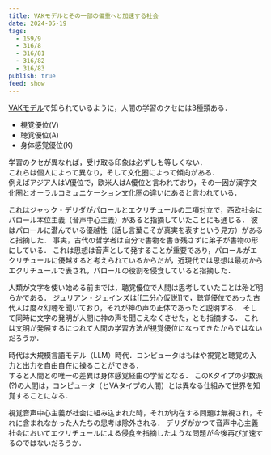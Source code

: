 ```yaml
---
title: VAKモデルとその一部の偏重へと加速する社会
date: 2024-05-19
tags:
  - 159/9
  - 316/8
  - 316/81
  - 316/82
  - 316/83
publish: true
feed: show
---
```

[VAKモデル](http://edu.city.shimanto.lg.jp/shimanto-l/app/webroot/files/uploads/%E3%81%9F%E3%81%8B%E3%81%AF%E3%81%97%E3%82%B3%E3%83%A9%E3%83%A0%E3%80%80%EF%BC%91.pdf)で知られているように，人間の学習のクセには3種類ある．
 - 視覚優位(V)
 - 聴覚優位(A)
 - 身体感覚優位(K)

学習のクセが異なれば，受け取る印象は必ずしも等しくない．  
これらは個人によって異なり，そして文化圏によって傾向がある．  
例えばアジア人はV優位で，欧米人はA優位と言われており，その一因が漢字文化圏とオーラルコミュニケーション文化圏の違いにあると言われている．

これはジャック・デリダがパロールとエクリチュールの二項対立で，西欧社会にパロール本位主義（音声中心主義）があると指摘していたことにも通じる．
彼はパロールに潜んでいる優越性（話し言葉こそが真実を表すという見方）があると指摘した．
事実，古代の哲学者は自分で書物を書き残さずに弟子が書物の形にしている．
これは思想は音声として発することが重要であり，パロールがエクリチュールに優越すると考えられているからだが，近現代では思想は最初からエクリチュールで表され，パロールの役割を侵食していると指摘した．

人類が文字を使い始める前までは，聴覚優位で人間は思考していたことは殆ど明らかである．
ジュリアン・ジェインズは[[二分心仮説]]で，聴覚優位であった古代人は度々幻聴を聞いており，それが神の声の正体であったと説明する．
そして同時に文字の発明が人間に神の声を聞こえなくさせた，とも指摘する．
これは文明が発展するにつれて人間の学習方法が視覚優位になってきたからではないだろうか．

時代は大規模言語モデル（LLM）時代．コンピュータはもはや視覚と聴覚の入力と出力を自由自在に操ることができる．  
すると人間との唯一の差異は身体感覚経由の学習となる．
このKタイプの少数派(?)の人間は，コンピュータ（とVAタイプの人間）とは異なる仕組みで世界を知覚することになる．

視覚音声中心主義が社会に組み込まれた時，それが内在する問題は無視され，それに含まれなかった人たちの思考は除外される．
デリダがかつて音声中心主義社会においてエクリチュールによる侵食を指摘したような問題が今後再び加速するのではないだろうか．
